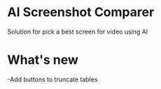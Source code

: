 # AI Screenshot Comparer
Solution for pick a best screen for video using AI

# What's new
-Add buttons to truncate tables
